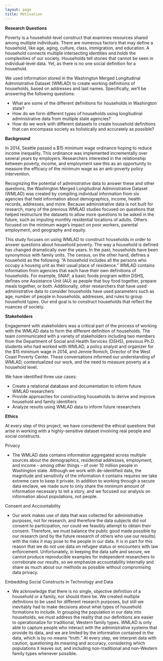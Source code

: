 ```yaml
---
layout: page
title: Motivation
---
```


**Research Questions**

Poverty is a household-level construct that examines resources shared among multiple individuals. There are numerous factors that may define a household, like age, aging, culture, class, immigration, and education. A household connects multiple intersecting identities and holds the complexities of our society. Households tell stories that cannot be seen in individual-level data. Yet, as there is no one social definition for a household.

We used information stored in the Washington Merged Longitudinal Administrative Dataset (WMLAD) to create working definitions of households, based on addresses and last names. Specifically, we’ll be answering the following questions: 

- What are some of the different definitions for households in Washington state? 
- How do we form different types of households using longitudinal administrative data from multiple state agencies? 
- How do we work with different datasets to create household definitions that can encompass society as holistically and accurately as possible? 


**Background**

In 2014, Seattle passed a $15 minimum wage ordinance hoping to reduce income inequality. This ordinance was implemented incrementally over several years by employers. Researchers interested in the relationship between poverty, income, and employment saw this as an opportunity to measure the efficacy of the minimum wage as an anti-poverty policy intervention. 

Recognizing the potential of administrative data to answer these and other questions, the Washington Merged Longitudinal Administrative Dataset (WMLAD) was created by compiling individual information from six agencies that held information about demographics, income, health records, addresses, and more. Because administrative data is not built for research, many of the previous WMLAD studies focused on questions that helped restructure the datasets to allow more questions to be asked in the future, such as imputing monthly residential locations of adults. Others focused on the minimum wage’s impact on poor workers, parental employment, and geography and equity. 

This study focuses on using WMLAD to construct households in order to answer questions about household poverty. The way a household is defined has changed dramatically over the years. In the past, households have been synonymous with family units. The census, on the other hand, defines a household as the following: “A household includes all the persons who occupy a housing unit as their usual place of residence.” WMLAD contains information from agencies that each have their own definitions of households. For example, SNAP, a basic foods program within DSHS, defines one Assistance Unit (AU) as people that buy food together, prepare meals together, or both. Additionally, other researchers that have used administrative data to consider households have used parameters such as age, number of people in households, addresses, and rules to group household types. Our end goal is to construct households that reflect the nuances of society. 


**Stakeholders**

Engagement with stakeholders was a critical part of the process of working with the WMLAD data to form the different definition of households. The team communicated with a variety of stakeholders including two members from the Department of Social and Health Services (DSHS), previous Ph.D. students who had worked with WMLAD, a policy analyst and organizer for the $15 minimum wage in 2014, and Jennie Romich, Director of the West Coast Poverty Center. These conversations informed our understanding of WMLAD, contextualized our work, and the need to measure poverty at a household level.


We have identified three use cases:
- Create a relational database and documentation to inform future WMLAD researchers
- Provide approaches for constructing households to derive and improve household and family identifiers
- Analyze results using WMLAD data to inform future researchers


**Ethics**

At every step of this project, we have considered the ethical questions that arise in working with a highly-sensitive dataset involving real people and social constructs.

Privacy
- The WMLAD data contains information aggregated across multiple sources about the demographics, residential addresses, employment, and income – among other things – of over 10 million people in Washington state. Although we work with de-identified data, the magnitude and sensitivity of the information it contains requires we take extreme care to keep it private. In addition to working through a secure data enclave, we made sure to only share the minimum amount of information necessary to tell a story, and we focused our analysis on information about populations, not people.

Consent and Accountability
- Our work makes use of data that was collected for administrative purposes, not for research, and therefore the data subjects did not consent to participation, nor could we feasibly attempt to obtain their consent. Therefore, we must balance the public good made possible by our research (and by the future research of others who use our results) with the risks it may pose to the people in our data. It is in part for this reason that we do not use data on refugee status or encounters with law enforcement. Unfortunately, in keeping the data safe and secure, we cannot produce reproducible examples for independent researchers to corroborate our results, so we emphasize accountability internally and share as much about our methods as possible without compromising data privacy.

Embedding Social Constructs in Technology and Data
- We acknowledge that there is no single, objective definition of a household or a family, nor should there be. We created multiple definitions to be used for different research purposes, but still we inevitably had to make decisions about what types of household formations to include. In grouping the population in our data into households, we must address the reality that our definitions are easier to operationalize for traditional, Western family types. WMLAD is only able to capture people who interact with the administrative systems that provide its data, and we are limited by the information contained in the data, which is by no means “truth.” At every step, we interpret data with caution, questioning its meaning and accuracy, considering which populations it leaves out, and including non-traditional and non-Western family types whenever possible.

